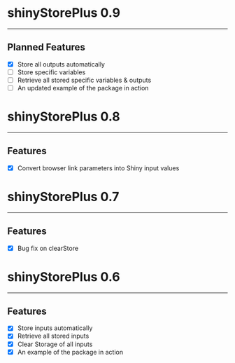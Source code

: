 # shinyStorePlus 0.9
--------------------------------------------------------------------------
## Planned Features

- [x] Store all outputs automatically 
- [ ] Store specific variables
- [ ] Retrieve all stored specific variables & outputs
- [ ] An updated example of the package in action

# shinyStorePlus 0.8
--------------------------------------------------------------------------
## Features

- [x] Convert browser link parameters into Shiny input values

# shinyStorePlus 0.7
--------------------------------------------------------------------------
## Features

- [x] Bug fix on clearStore

# shinyStorePlus 0.6
----------------------------------------------------------------------------
## Features

- [x] Store inputs automatically 
- [x] Retrieve all stored inputs
- [x] Clear Storage of all inputs
- [x] An example of the package in action

